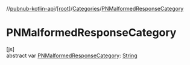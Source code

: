 //[pubnub-kotlin-api](../../../index.md)/[[root]](../index.md)/[Categories](index.md)/[PNMalformedResponseCategory](-p-n-malformed-response-category.md)

# PNMalformedResponseCategory

[js]\
abstract var [PNMalformedResponseCategory](-p-n-malformed-response-category.md): [String](https://kotlinlang.org/api/core/kotlin-stdlib/kotlin/-string/index.html)
